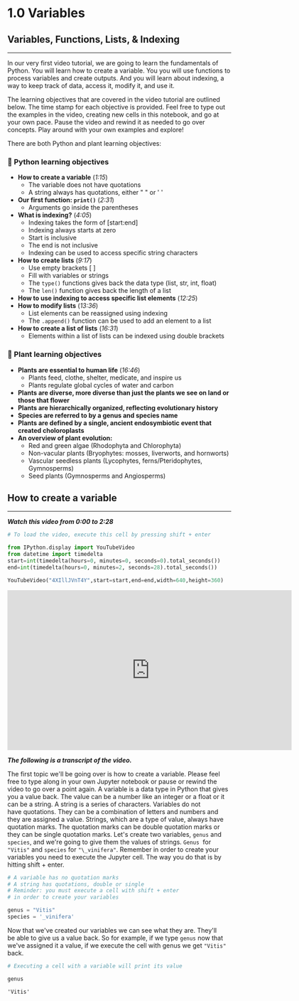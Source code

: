 # 1.0 Variables

## Variables, Functions, Lists, & Indexing
_____

In our very first video tutorial, we are going to learn the fundamentals of Python. You will learn how to create a variable. You you will use functions to process variables and create outputs. And you will learn about indexing, a way to keep track of data, access it, modify it, and use it.

The learning objectives that are covered in the video tutorial are outlined below. The time stamp for each objective is provided. Feel free to type out the examples in the video, creating new cells in this notebook, and go at your own pace. Pause the video and rewind it as needed to go over concepts. Play around with your own examples and explore!

There are both Python and plant learning objectives:

### 🐍 Python learning objectives

- **How to create a variable** (*1:15*)
    - The variable does not have quotations
    - A string always has quotations, either " " or ' '
- **Our first function: `print()`** (*2:31*)
    - Arguments go inside the parentheses
- **What is indexing?** (*4:05*)
    - Indexing takes the form of [start:end]
    - Indexing always starts at zero
    - Start is inclusive
    - The end is not inclusive
    - Indexing can be used to access specific string characters
- **How to create lists** (*9:17*)
    - Use empty brackets [ ] 
    - Fill with variables or strings
    - The `type()` functions gives back the data type (list, str, int, float)
    - The `len()` function gives back the length of a list
- **How to use indexing to access specific list elements** (*12:25*)
- **How to modify lists** (*13:36*)
    - List elements can be reassigned using indexing
    - The `.append()` function can be used to add an element to a list
- **How to create a list of lists** (*16:31*)
    - Elements within a list of lists can be indexed using double brackets

### 🌻 Plant learning objectives

- **Plants are essential to human life** (*16:46*)
    - Plants feed, clothe, shelter, medicate, and inspire us
    - Plants regulate global cycles of water and carbon
- **Plants are diverse, more diverse than just the plants we see on land or those that flower**
- **Plants are hierarchically organized, reflecting evolutionary history**
- **Species are referred to by a genus and species name**
- **Plants are defined by a single, ancient endosymbiotic event that created choloroplasts**
- **An overview of plant evolution:**
    - Red and green algae (Rhodophyta and Chlorophyta)
    - Non-vacular plants (Bryophytes: mosses, liverworts, and hornworts)
    - Vascular seedless plants (Lycophytes, ferns/Pteridophytes, Gymnosperms)
    - Seed plants (Gymnosperms and Angiosperms)

## How to create a variable
____

***Watch this video from 0:00 to 2:28***


```python
# To load the video, execute this cell by pressing shift + enter

from IPython.display import YouTubeVideo
from datetime import timedelta
start=int(timedelta(hours=0, minutes=0, seconds=0).total_seconds())
end=int(timedelta(hours=0, minutes=2, seconds=28).total_seconds())

YouTubeVideo("4XIllJVnT4Y",start=start,end=end,width=640,height=360)
```





<iframe
    width="640"
    height="360"
    src="https://www.youtube.com/embed/4XIllJVnT4Y?start=0&end=148"
    frameborder="0"
    allowfullscreen
></iframe>




***The following is a transcript of the video.***

The first topic we'll be going over is how to create a variable. Please feel free to type along in your own Jupyter notebook or pause or rewind the video to go over a point again. A variable is a data type in Python that gives you a value back. The value can be a number like an integer or a float or it can be a string. A string is a series of characters. Variables do not have quotations. They can be a combination of letters and numbers and they are assigned a value. Strings, which are a type of value, always have quotation marks. The quotation marks can be double quotation marks or they can be single quotation marks. Let's create two variables, `genus` and `species`, and we're going to give them the values of strings. `Genus` 
for `"Vitis"` and `species` for `"\_vinifera"`. Remember in order to create your variables you need to execute the Jupyter cell. The way you do that is by hitting shift + enter.


```python
# A variable has no quotation marks
# A string has quotations, double or single
# Reminder: you must execute a cell with shift + enter
# in order to create your variables

genus = "Vitis"
species = '_vinifera'
```

Now that we've created our variables we can see what they are. They'll be able to give us a value back. So for example, if we type `genus` now that we've assigned it a value, if we execute the cell with genus we get `"Vitis"` back.


```python
# Executing a cell with a variable will print its value

genus
```




    'Vitis'



